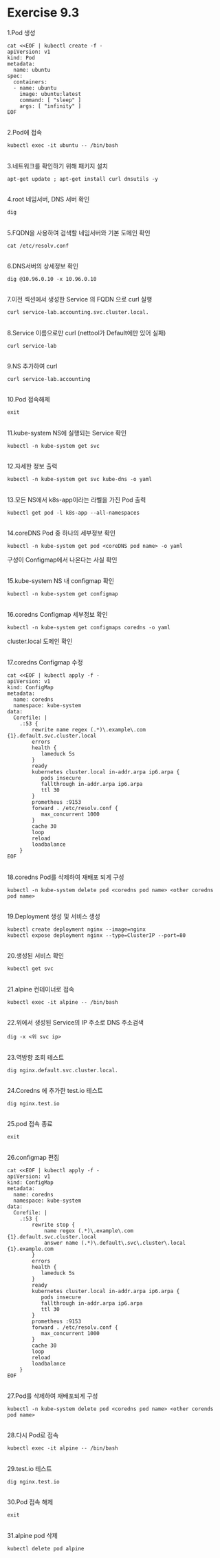# Exercise 9.3


1.Pod 생성
```
cat <<EOF | kubectl create -f -
apiVersion: v1
kind: Pod
metadata:
  name: ubuntu
spec:
  containers:
  - name: ubuntu
    image: ubuntu:latest
    command: [ "sleep" ]
    args: [ "infinity" ]
EOF
```

##

2.Pod에 접속
```
kubectl exec -it ubuntu -- /bin/bash
```

##

3.네트워크를 확인하기 위해 패키지 설치
```
apt-get update ; apt-get install curl dnsutils -y
```

##

4.root 네임서버, DNS 서버 확인
```
dig
```

##

5.FQDN을 사용하여 검색할 네임서버와 기본 도메인 확인
```
cat /etc/resolv.conf
```

##

6.DNS서버의 상세정보 확인
```
dig @10.96.0.10 -x 10.96.0.10
```

##

7.이전 섹션에서 생성한 Service 의 FQDN 으로 curl 실행
```
curl service-lab.accounting.svc.cluster.local.
```

##

8.Service 이름으로만 curl (nettool가 Default에만 있어 실패)
```
curl service-lab
```

##

9.NS 추가하여 curl
```
curl service-lab.accounting
```

##

10.Pod 접속해제
```
exit
```

##

11.kube-system NS에 실행되는 Service 확인
```
kubectl -n kube-system get svc
```

##

12.자세한 정보 출력
```
kubectl -n kube-system get svc kube-dns -o yaml
```

##

13.모든 NS에서 k8s-app이라는 라벨을 가진 Pod 출력
```
kubectl get pod -l k8s-app --all-namespaces
```

##

14.coreDNS Pod 중 하나의 세부정보 확인
```
kubectl -n kube-system get pod <coreDNS pod name> -o yaml
```
구성이 Configmap에서 나온다는 사실 확인

##

15.kube-system NS 내 configmap 확인
```
kubectl -n kube-system get configmap
```

##

16.coredns Configmap 세부정보 확인
```
kubectl -n kube-system get configmaps coredns -o yaml
```

cluster.local 도메인 확인

##

17.coredns Configmap 수정
```
cat <<EOF | kubectl apply -f -
apiVersion: v1
kind: ConfigMap
metadata:
  name: coredns
  namespace: kube-system
data:
  Corefile: |
    .:53 {
        rewrite name regex (.*)\.example\.com {1}.default.svc.cluster.local
        errors
        health {
           lameduck 5s
        }
        ready
        kubernetes cluster.local in-addr.arpa ip6.arpa {
           pods insecure
           fallthrough in-addr.arpa ip6.arpa
           ttl 30
        }
        prometheus :9153
        forward . /etc/resolv.conf {
           max_concurrent 1000
        }
        cache 30
        loop
        reload
        loadbalance
    }
EOF
```

##

18.coredns Pod를 삭제하여 재배포 되게 구성
```
kubectl -n kube-system delete pod <coredns pod name> <other coredns pod name>
```

##

19.Deployment 생성 및 서비스 생성
```
kubectl create deployment nginx --image=nginx
kubectl expose deployment nginx --type=ClusterIP --port=80
```

##

20.생성된 서비스 확인
```
kubectl get svc
```

##

21.alpine 컨테이너로 접속
```
kubectl exec -it alpine -- /bin/bash
```

##

22.위에서 생성된 Service의 IP 주소로 DNS 주소검색
```
dig -x <위 svc ip>
```

##

23.역방향 조회 테스트
```
dig nginx.default.svc.cluster.local.
```

##

24.Coredns 에 추가한 test.io 테스트
```
dig nginx.test.io
```

##

25.pod 접속 종료
```
exit
```

##

26.configmap 편집
```
cat <<EOF | kubectl apply -f -
apiVersion: v1
kind: ConfigMap
metadata:
  name: coredns
  namespace: kube-system
data:
  Corefile: |
    .:53 {
        rewrite stop {
            name regex (.*)\.example\.com {1}.default.svc.cluster.local
            answer name (.*)\.default\.svc\.cluster\.local {1}.example.com
        }
        errors
        health {
           lameduck 5s
        }
        ready
        kubernetes cluster.local in-addr.arpa ip6.arpa {
           pods insecure
           fallthrough in-addr.arpa ip6.arpa
           ttl 30
        }
        prometheus :9153
        forward . /etc/resolv.conf {
           max_concurrent 1000
        }
        cache 30
        loop
        reload
        loadbalance
    }
EOF
```

##

27.Pod를 삭제하여 재배포되게 구성
```
kubectl -n kube-system delete pod <coredns pod name> <other corends pod name>
```

##

28.다시 Pod로 접속
```
kubectl exec -it alpine -- /bin/bash
```

##

29.test.io 테스트
```
dig nginx.test.io
```

##

30.Pod 접속 해제
```
exit
```

##

31.alpine pod 삭제
```
kubectl delete pod alpine
```
